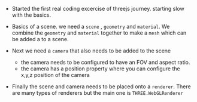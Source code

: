 ---
---

- Started the first real coding excercise of threejs journey. starting slow with the basics.
- Basics of a scene. we need a `scene` , `geometry` and `material`. We combine the `geometry` and `material` together to make a `mesh` which can be added a to a scene.

- Next we need a `camera` that also needs to be added to the scene
  - the camera needs to be configured to have an FOV and aspect ratio.
  - the camera has a position property where you can configure the x,y,z position of the camera
- Finally the scene and camera needs to be placed onto a `renderer`. There are many types of renderers but the main one is `THREE.WebGLRenderer`
